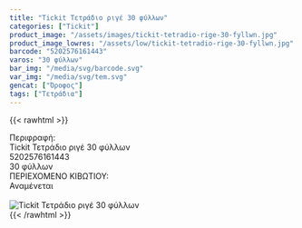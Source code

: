```yaml
---
title: "Tickit Τετράδιο ριγέ 30 φύλλων"
categories: ["Tickit"]
product_image: "/assets/images/tickit-tetradio-rige-30-fyllwn.jpg"
product_image_lowres: "/assets/low/tickit-tetradio-rige-30-fyllwn.jpg"
barcode: "5202576161443"
varos: "30 φύλλων"
bar_img: "/media/svg/barcode.svg"
var_img: "/media/svg/tem.svg"
gencat: ["Όροφος"]
tags: ["Τετράδια"]
---
```

{{< rawhtml >}}

<div class="sload712"><div class="product"><div id="sistatika">Περιφραφή:</div><div class="alltext">Tickit Τετράδιο ριγέ 30 φύλλων</div><div id="barcode"><div id="barimage1"></div><span id="bartext">5202576161443</span></div><div id="varos"><div id="temimg"></div><span id="varostext">30 φύλλων</span></div><div id="kivotio">ΠΕΡΙΕΧΟΜΕΝΟ ΚΙΒΩΤΙΟΥ:<br>Αναμένεται</div><br><div class="pimg"><img alt="Tickit Τετράδιο ριγέ 30 φύλλων" title="Tickit Τετράδιο ριγέ 30 φύλλων" src="/assets/images/tickit-tetradio-rige-30-fyllwn.jpg"></div></div></div>
{{< /rawhtml >}}


